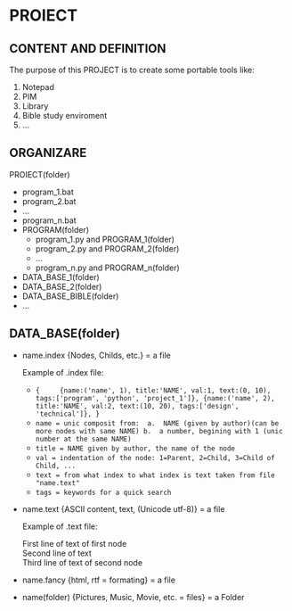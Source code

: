 # PROIECT
## CONTENT AND DEFINITION
The purpose of this PROJECT is to create some portable tools like:
  1. Notepad
  2. PIM
  3. Library
  4. Bible study enviroment
  5. ...
  
## ORGANIZARE
PROIECT(folder) 
+   program_1.bat
+   program_2.bat
+   ...
+   program_n.bat
+   PROGRAM(folder)
    -   program_1.py and PROGRAM_1(folder)
    -   program_2.py and PROGRAM_2(folder)
    -   ...
    -   program_n.py and PROGRAM_n(folder)
+   DATA_BASE_1(folder)
+   DATA_BASE_2(folder)
+   DATA_BASE_BIBLE(folder)
+   ...

## DATA_BASE(folder)
+   name.index    {Nodes, Childs, etc.} = a file

    Example of .index file:
    
    -  `{    
    {name:('name', 1), title:'NAME', val:1, text:(0, 10), tags:['program', 'python', 'project_1']},
    {name:('name', 2), title:'NAME', val:2, text:(10, 20), tags:['design', 'technical']},
      }`
    -   `name = unic composit from: 
        a.  NAME (given by author)(can be more nodes with same NAME)
        b.  a number, begining with 1 (unic number at the same NAME)`
    -   `title = NAME given by author, the name of the node`
    -   `val = indentation of the node: 1=Parent, 2=Child, 3=Child of Child, ...`
    -   `text = from what index to what index is text taken from file "name.text"`
    -   `tags = keywords for a quick search`

+   name.text     {ASCII content, text, (Unicode utf-8)} = a file

    Example of .text file:
    
    First line of text of first node  
    Second line of text   
    Third line of text of second node

+   name.fancy    {html, rtf = formating} = a file
+   name(folder)  {Pictures, Music, Movie, etc. = files} = a Folder
